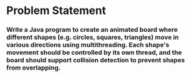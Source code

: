 # Problem Statement
### Write a Java program to create an animated board where different shapes (e.g. circles, squares, triangles) move in various directions using multithreading. Each shape's movement should be controlled by its own thread, and the board should support collision detection to prevent shapes from overlapping.
